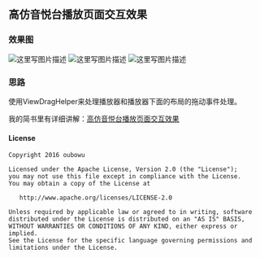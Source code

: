 ## 高仿音悦台播放页面交互效果

### 效果图
![这里写图片描述](http://upload-images.jianshu.io/upload_images/1982467-efa6dcde5a37300b.gif?imageMogr2/auto-orient/strip)
![这里写图片描述](http://upload-images.jianshu.io/upload_images/1982467-ebe0394ccfa6e2e8.gif?imageMogr2/auto-orient/strip)
![这里写图片描述](http://upload-images.jianshu.io/upload_images/1982467-b1672383d0f7fa8a.gif?imageMogr2/auto-orient/strip)

### 思路
使用ViewDragHelper来处理播放器和播放器下面的布局的拖动事件处理。<p>
我的简书里有详细讲解：[高仿音悦台播放页面交互效果](http://www.jianshu.com/p/3cec604c6609)

#### License
```
Copyright 2016 oubowu

Licensed under the Apache License, Version 2.0 (the "License");
you may not use this file except in compliance with the License.
You may obtain a copy of the License at

   http://www.apache.org/licenses/LICENSE-2.0

Unless required by applicable law or agreed to in writing, software
distributed under the License is distributed on an "AS IS" BASIS,
WITHOUT WARRANTIES OR CONDITIONS OF ANY KIND, either express or implied.
See the License for the specific language governing permissions and
limitations under the License.
```


